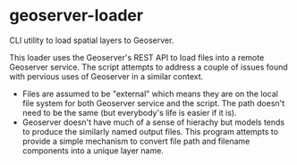 # geoserver-loader
CLI utility to load spatial layers to Geoserver.

This loader uses the Geoserver's REST API to load files into a remote
Geoserver service. The script attempts to address a couple of issues
found with pervious uses of Geoserver in a similar context. 

* Files are assumed to be "external" which means they are on the local
file system for both Geoserver service and the script. The path doesn't
need to be the same (but everybody's life is easier if it is).
* Geoserver doesn't have much of a sense of hierachy but models tends to
produce the similarly named output files. This program attempts to provide
a simple mechanism to convert file path and filename components into a
unique layer name.

